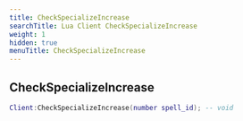 ```yaml
---
title: CheckSpecializeIncrease
searchTitle: Lua Client CheckSpecializeIncrease
weight: 1
hidden: true
menuTitle: CheckSpecializeIncrease
---
```

## CheckSpecializeIncrease
```lua
Client:CheckSpecializeIncrease(number spell_id); -- void
```